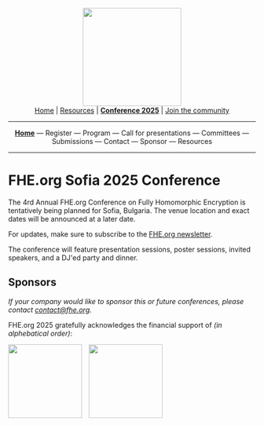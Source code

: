 <!-- Main header navigation -->
<p align="center">
  <img width="200" src="https://user-images.githubusercontent.com/5758427/180978488-db825482-5a58-4c7c-9589-c494a6f0be04.png"><br/>
  <a href="https://fhe-org.github.io">Home</a> | <a href="https://fhe-org.github.io/resources">Resources</a> | <b><a href="https://fhe-org.github.io/conferences/conference-2025/">Conference 2025</a></b> | <a href="https://fhe-org.github.io/community">Join the community</a>
</p>
<hr/>
<!-- /Main header navigation -->



<!-- Header conference 2025 links -->
<p align="center">
  <a href="https://fhe-org.github.io/conferences/conference-2025/"><b>Home</b></a>
  —
  Register
  —
  Program
  —
  Call for presentations
  —
  Committees
  —
  Submissions
  —
  Contact
  —
  Sponsor
  —
  Resources
</p>
<hr/>
<!-- /Header conference 2025 links -->



# FHE.org Sofia 2025 Conference

The 4rd Annual FHE.org Conference on Fully Homomorphic Encryption is tentatively being planned for Sofia, Bulgaria. The venue location and exact dates will be announced at a later date.

For updates, make sure to subscribe to the [FHE.org newsletter](https://fheorg.substack.com/).

The conference will feature presentation sessions, poster sessions, invited speakers, and a DJ'ed party and dinner. 


## Sponsors

*If your company would like to sponsor this or future conferences, please contact contact@fhe.org.*

FHE.org 2025 gratefully acknowledges the financial support of <i>(in alphebatical order)</i>:

<span style="padding-right:10px"><a href="https://desilo.ai/"><img src="https://github.com/FHE-org/fhe-org.github.io/assets/37557436/fd3f8a34-c3c3-4f79-ae17-deb2cc93374f" width="150px"></a></span>
<span style="padding-right:10px"><a href="https://enveil.com/"><img src="https://github.com/FHE-org/fhe-org.github.io/assets/37557436/87f3007c-1721-490d-98d0-cea5d7e9f9fd" width="150px"></a></span>

<br><br>
